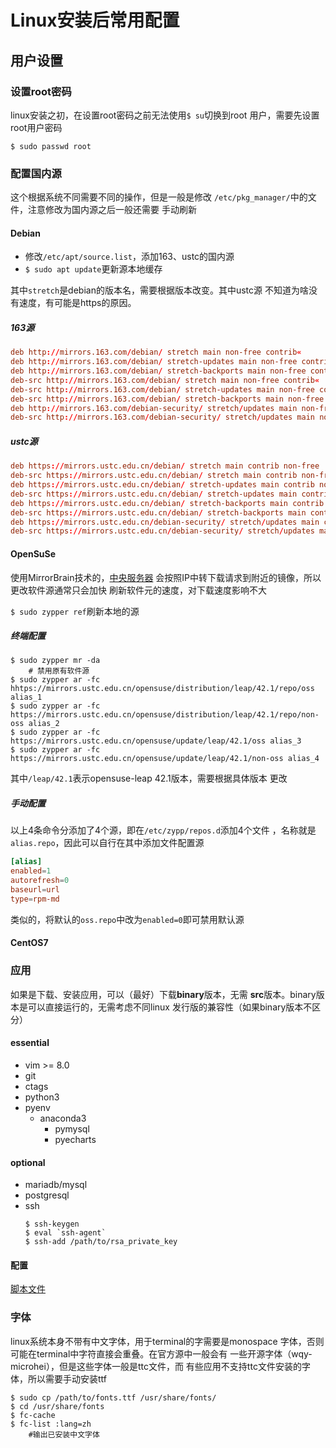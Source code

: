 #	Linux安装后常用配置

##	用户设置

###	设置root密码

linux安装之初，在设置root密码之前无法使用`$ su`切换到root
用户，需要先设置root用户密码
```shell
$ sudo passwd root
```

###	配置国内源

这个根据系统不同需要不同的操作，但是一般是修改
`/etc/pkg_manager/`中的文件，注意修改为国内源之后一般还需要
手动刷新

####	Debian

-	修改`/etc/apt/source.list`，添加163、ustc的国内源
-	`$ sudo apt update`更新源本地缓存

其中`stretch`是debian的版本名，需要根据版本改变。其中ustc源
不知道为啥没有速度，有可能是https的原因。

#####	163源

```cnf
deb http://mirrors.163.com/debian/ stretch main non-free contrib«
deb http://mirrors.163.com/debian/ stretch-updates main non-free contrib«
deb http://mirrors.163.com/debian/ stretch-backports main non-free contrib«
deb-src http://mirrors.163.com/debian/ stretch main non-free contrib«
deb-src http://mirrors.163.com/debian/ stretch-updates main non-free contrib«
deb-src http://mirrors.163.com/debian/ stretch-backports main non-free contrib«
deb http://mirrors.163.com/debian-security/ stretch/updates main non-free contrib«
deb-src http://mirrors.163.com/debian-security/ stretch/updates main non-free contrib
```

#####	ustc源
```cnf
deb https://mirrors.ustc.edu.cn/debian/ stretch main contrib non-free
deb-src https://mirrors.ustc.edu.cn/debian/ stretch main contrib non-free
deb https://mirrors.ustc.edu.cn/debian/ stretch-updates main contrib non-free
deb-src https://mirrors.ustc.edu.cn/debian/ stretch-updates main contrib non-free
deb https://mirrors.ustc.edu.cn/debian/ stretch-backports main contrib non-free
deb-src https://mirrors.ustc.edu.cn/debian/ stretch-backports main contrib non-free
deb https://mirrors.ustc.edu.cn/debian-security/ stretch/updates main contrib non-free
deb-src https://mirrors.ustc.edu.cn/debian-security/ stretch/updates main contrib non-free
```

####	OpenSuSe

使用MirrorBrain技术的，[中央服务器](http:/download.opensuse.org)
会按照IP中转下载请求到附近的镜像，所以更改软件源通常只会加快
刷新软件元的速度，对下载速度影响不大

`$ sudo zypper ref`刷新本地的源

#####	终端配置

```shell
$ sudo zypper mr -da
	# 禁用原有软件源
$ sudo zypper ar -fc hhtps://mirrors.ustc.edu.cn/opensuse/distribution/leap/42.1/repo/oss alias_1
$ sudo zypper ar -fc https://mirrors.ustc.edu.cn/opensuse/distribution/leap/42.1/repo/non-oss alias_2
$ sudo zypper ar -fc https://mirrors.ustc.edu.cn/opensuse/update/leap/42.1/oss alias_3
$ sudo zypper ar -fc https://mirrors.ustc.edu.cn/opensuse/update/leap/42.1/non-oss alias_4
```

其中`/leap/42.1`表示opensuse-leap 42.1版本，需要根据具体版本
更改

#####	手动配置

以上4条命令分添加了4个源，即在`/etc/zypp/repos.d`添加4个文件
，名称就是`alias.repo`，因此可以自行在其中添加文件配置源

```cnf
[alias]
enabled=1
autorefresh=0
baseurl=url
type=rpm-md
```

类似的，将默认的`oss.repo`中改为`enabled=0`即可禁用默认源

####	CentOS7

###	应用

如果是下载、安装应用，可以（最好）下载**binary**版本，无需
**src**版本。binary版本是可以直接运行的，无需考虑不同linux
发行版的兼容性（如果binary版本不区分）

####	essential

-	vim >= 8.0
-	git
-	ctags
-	python3
-	pyenv
	-	anaconda3
		-	pymysql
		-	pyecharts

####	optional

-	mariadb/mysql
-	postgresql
-	ssh
	```shell
	$ ssh-keygen
	$ eval `ssh-agent`
	$ ssh-add /path/to/rsa_private_key
	```

####	配置

[脚本文件](../../home_config/setting.sh)

###	字体

linux系统本身不带有中文字体，用于terminal的字需要是monospace
字体，否则可能在terminal中字符直接会重叠。在官方源中一般会有
一些开源字体（wqy-microhei），但是这些字体一般是ttc文件，而
有些应用不支持ttc文件安装的字体，所以需要手动安装ttf

```shell
$ sudo cp /path/to/fonts.ttf /usr/share/fonts/
$ cd /usr/share/fonts
$ fc-cache
$ fc-list :lang=zh
	#输出已安装中文字体
```

